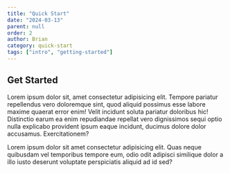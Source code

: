 ```yaml
---
title: "Quick Start"
date: "2024-03-13"
parent: null
order: 2
author: Brian
category: quick-start
tags: ["intro", "getting-started"]
---
```


## Get Started

Lorem ipsum dolor sit, amet consectetur adipisicing elit. Tempore pariatur repellendus vero doloremque sint, quod aliquid possimus
esse labore maxime quaerat error enim! Velit incidunt soluta pariatur doloribus hic! Distinctio earum ea enim repudiandae repellat
vero dignissimos sequi optio nulla explicabo provident ipsum eaque incidunt, ducimus dolore dolor accusamus. Exercitationem?

Lorem ipsum dolor sit amet consectetur adipisicing elit. Quas neque quibusdam vel temporibus tempore eum, odio odit adipisci similique
dolor a illo iusto deserunt voluptate perspiciatis aliquid ad id sed?
